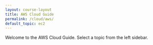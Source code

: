 ```yaml
---
layout: course-layout
title: AWS Cloud Guide
permalink: /cloud/aws/
default_topic: ec2
---
```


Welcome to the AWS Cloud Guide. Select a topic from the left sidebar.